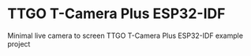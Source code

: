# TTGO T-Camera Plus ESP32-IDF
 Minimal live camera to screen TTGO T-Camera Plus ESP32-IDF example project
